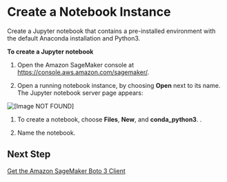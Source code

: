 # Create a Notebook Instance<a name="automatic-model-tuning-ex-notebook"></a>

Create a Jupyter notebook that contains a pre\-installed environment with the default Anaconda installation and Python3\. 

**To create a Jupyter notebook**

1. Open the Amazon SageMaker console at [https://console\.aws\.amazon\.com/sagemaker/](https://console.aws.amazon.com/sagemaker/)\.

1. Open a running notebook instance, by choosing **Open** next to its name\. The Jupyter notebook server page appears:

     
![\[Image NOT FOUND\]](http://docs.aws.amazon.com/sagemaker/latest/dg/images/notebook-dashboard.png)

1. To create a notebook, choose **Files**, **New**, and **conda\_python3**\. \.

1. Name the notebook\.

## Next Step<a name="automatic-model-tuning-ex-next-client"></a>

[Get the Amazon SageMaker Boto 3 Client](automatic-model-tuning-ex-client.md)